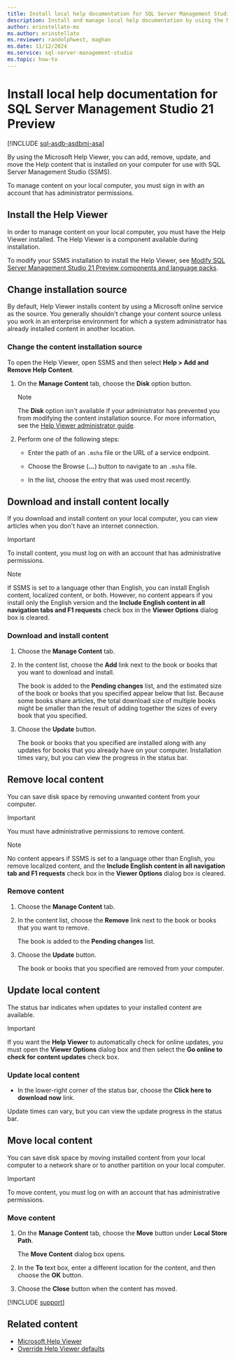 ```yaml
---
title: Install local help documentation for SQL Server Management Studio 21 Preview
description: Install and manage local help documentation by using the Microsoft Help Viewer, and add, remove, update, and move Help content installed on your computer.
author: erinstellato-ms
ms.author: erinstellato
ms.reviewer: randolphwest, maghan
ms.date: 11/12/2024
ms.service: sql-server-management-studio
ms.topic: how-to
---
```

# Install local help documentation for SQL Server Management Studio 21 Preview

[!INCLUDE [sql-asdb-asdbmi-asa](../includes/applies-to-version/sql-asdb-asdbmi-asa.md)]

By using the Microsoft Help Viewer, you can add, remove, update, and move the Help content that is installed on your computer for use with SQL Server Management Studio (SSMS).

To manage content on your local computer, you must sign in with an account that has administrator permissions.

## Install the Help Viewer

In order to manage content on your local computer, you must have the Help Viewer installed. The Help Viewer is a component available during installation.

To modify your SSMS installation to install the Help Viewer, see [Modify SQL Server Management Studio 21 Preview components and language packs](modify.md).

## Change installation source

By default, Help Viewer installs content by using a Microsoft online service as the source. You generally shouldn't change your content source unless you work in an enterprise environment for which a system administrator has already installed content in another location.

### Change the content installation source

To open the Help Viewer, open SSMS and then select **Help > Add and Remove Help Content**.

1. On the **Manage Content** tab, choose the **Disk** option button.

   > [!NOTE]  
   > The **Disk** option isn't available if your administrator has prevented you from modifying the content installation source. For more information, see the [Help Viewer administrator guide](/visualstudio/help-viewer/administrator-guide).

1. Perform one of the following steps:

   - Enter the path of an `.msha` file or the URL of a service endpoint.

   - Choose the Browse (**...**) button to navigate to an `.msha` file.

   - In the list, choose the entry that was used most recently.

## Download and install content locally

If you download and install content on your local computer, you can view articles when you don't have an internet connection.

> [!IMPORTANT]  
> To install content, you must log on with an account that has administrative permissions.

> [!NOTE]  
> If SSMS is set to a language other than English, you can install English content, localized content, or both. However, no content appears if you install only the English version and the **Include English content in all navigation tabs and F1 requests** check box in the **Viewer Options** dialog box is cleared.

### Download and install content

1. Choose the **Manage Content** tab.

1. In the content list, choose the **Add** link next to the book or books that you want to download and install.

   The book is added to the **Pending changes** list, and the estimated size of the book or books that you specified appear below that list. Because some books share articles, the total download size of multiple books might be smaller than the result of adding together the sizes of every book that you specified.

1. Choose the **Update** button.

   The book or books that you specified are installed along with any updates for books that you already have on your computer. Installation times vary, but you can view the progress in the status bar.

## Remove local content

You can save disk space by removing unwanted content from your computer.

> [!IMPORTANT]  
> You must have administrative permissions to remove content.

> [!NOTE]  
> No content appears if SSMS is set to a language other than English, you remove localized content, and the **Include English content in all navigation tab and F1 requests** check box in the **Viewer Options** dialog box is cleared.

### Remove content

1. Choose the **Manage Content** tab.

1. In the content list, choose the **Remove** link next to the book or books that you want to remove.

   The book is added to the **Pending changes** list.

1. Choose the **Update** button.

   The book or books that you specified are removed from your computer.

## Update local content

The status bar indicates when updates to your installed content are available.

> [!IMPORTANT]  
> If you want the **Help Viewer** to automatically check for online updates, you must open the **Viewer Options** dialog box and then select the **Go online to check for content updates** check box.

### Update local content

- In the lower-right corner of the status bar, choose the **Click here to download now** link.

Update times can vary, but you can view the update progress in the status bar.

## Move local content

You can save disk space by moving installed content from your local computer to a network share or to another partition on your local computer.

> [!IMPORTANT]  
> To move content, you must log on with an account that has administrative permissions.

### Move content

1. On the **Manage Content** tab, choose the **Move** button under **Local Store Path**.

   The **Move Content** dialog box opens.

1. In the **To** text box, enter a different location for the content, and then choose the **OK** button.

1. Choose the **Close** button when the content has moved.

[!INCLUDE [support](../includes/support.md)]

## Related content

- [Microsoft Help Viewer](/visualstudio/help-viewer/overview)
- [Override Help Viewer defaults](/visualstudio/help-viewer/behavior-overrides)
